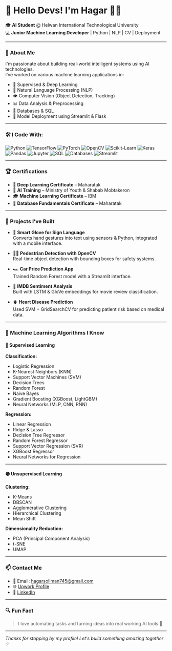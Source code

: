 # 👋 Hello Devs! I'm Hagar 👩‍💻

🎓 **AI Student** @ Helwan International Technological University  
💻 **Junior Machine Learning Developer** | Python | NLP | CV | Deployment  

---

### 🧠 About Me

I'm passionate about building real-world intelligent systems using AI technologies.  
I’ve worked on various machine learning applications in:

- 🤖 Supervised & Deep Learning  
- 💬 Natural Language Processing (NLP)  
- 👁️ Computer Vision (Object Detection, Tracking)  
- 📊 Data Analysis & Preprocessing  
- 💾 Databases & SQL  
- 🚀 Model Deployment using Streamlit & Flask  

---

### 🛠️ I Code With:

![Python](https://img.shields.io/badge/-Python-3776AB?style=flat&logo=python&logoColor=white)
![TensorFlow](https://img.shields.io/badge/-TensorFlow-FF6F00?style=flat&logo=tensorflow&logoColor=white)
![PyTorch](https://img.shields.io/badge/-PyTorch-EE4C2C?style=flat&logo=pytorch&logoColor=white)
![OpenCV](https://img.shields.io/badge/-OpenCV-5C3EE8?style=flat&logo=opencv&logoColor=white)
![Scikit-Learn](https://img.shields.io/badge/-Scikit--Learn-F7931E?style=flat&logo=scikit-learn&logoColor=white)
![Keras](https://img.shields.io/badge/-Keras-D00000?style=flat&logo=keras&logoColor=white)
![Pandas](https://img.shields.io/badge/-Pandas-150458?style=flat&logo=pandas&logoColor=white)
![Jupyter](https://img.shields.io/badge/-Jupyter-F37626?style=flat&logo=jupyter&logoColor=white)
![SQL](https://img.shields.io/badge/-SQL-4479A1?style=flat&logo=mysql&logoColor=white)
![Databases](https://img.shields.io/badge/-Databases-4DB33D?style=flat&logo=postgresql&logoColor=white)
![Streamlit](https://img.shields.io/badge/-Streamlit-FF4B4B?style=flat&logo=streamlit&logoColor=white)

---

### 🏆 Certifications

- 🧠 **Deep Learning Certificate** – Maharatak  
- 🤖 **AI Training** – Ministry of Youth & Shabab Mobtakeron  
- 🎓 **Machine Learning Certificate** – IBM  
- 💾 **Database Fundamentals Certificate** – Maharatak  

---

### 🚀 Projects I’ve Built

- 🧤 **Smart Glove for Sign Language**  
  Converts hand gestures into text using sensors & Python, integrated with a mobile interface.

- 🚶‍♂️ **Pedestrian Detection with OpenCV**  
  Real-time object detection with bounding boxes for safety systems.

- 🏎️ **Car Price Prediction App**  
  Trained Random Forest model with a Streamlit interface.

- 💬 **IMDB Sentiment Analysis**  
  Built with LSTM & GloVe embeddings for movie review classification.

- 🫀 **Heart Disease Prediction**  
  Used SVM + GridSearchCV for predicting patient risk based on medical data.

---

### 🤖 Machine Learning Algorithms I Know

#### 🔵 Supervised Learning

**Classification:**
- Logistic Regression  
- K-Nearest Neighbors (KNN)  
- Support Vector Machines (SVM)  
- Decision Trees  
- Random Forest  
- Naive Bayes  
- Gradient Boosting (XGBoost, LightGBM)  
- Neural Networks (MLP, CNN, RNN)  

**Regression:**
- Linear Regression  
- Ridge & Lasso  
- Decision Tree Regressor  
- Random Forest Regressor  
- Support Vector Regression (SVR)  
- XGBoost Regressor  
- Neural Networks for Regression  

---

#### 🟣 Unsupervised Learning

**Clustering:**
- K-Means  
- DBSCAN  
- Agglomerative Clustering  
- Hierarchical Clustering  
- Mean Shift  

**Dimensionality Reduction:**
- PCA (Principal Component Analysis)  
- t-SNE  
- UMAP  


---

### 📫 Contact Me

- 📧 Email: hagarsoliman745@gmail.com  
- 🌐 [Upwork Profile](https://www.upwork.com/freelancers/~01628ce158fc255d37)  
- 💼 [LinkedIn](https://www.linkedin.com/in/hagar-soliman-0a6b41264)

---

### 🔍 Fun Fact

> I love automating tasks and turning ideas into real working AI tools 🤖

---

_Thanks for stopping by my profile! Let's build something amazing together 💡_
